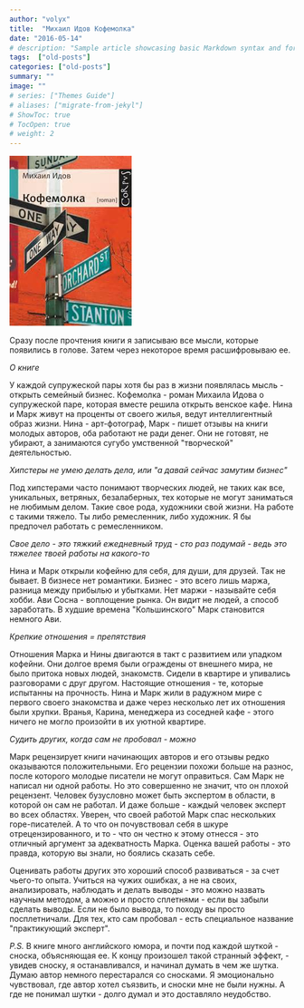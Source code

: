 ```yaml
---
author: "volyx"
title:  "Михаил Идов Кофемолка"
date: "2016-05-14"
# description: "Sample article showcasing basic Markdown syntax and formatting for HTML elements."
tags:  ["old-posts"]
categories: ["old-posts"]
summary: ""
image: ""
# series: ["Themes Guide"]
# aliases: ["migrate-from-jekyl"]
# ShowToc: true
# TocOpen: true
# weight: 2
---
```


![desk](images/кофемолка.jpeg)

Сразу после прочтения книги я записываю все мысли, которые появились в голове. Затем через некоторое время расшифровываю ее.

*О книге*

У каждой супружеской пары хотя бы раз в жизни появлялась мысль - открыть семейный бизнес. Кофемолка - роман Михаила Идова о супружеской паре, которая вместе решила открыть венское кафе. Нина и Марк живут на проценты от своего жилья, ведут интеллигентный образ жизни. Нина - арт-фотограф, Марк - пишет отзывы на книги молодых авторов, оба работают не ради денег. Они не готовят, не убирают, а занимаются сугубо умственной "творческой" деятельностью. 


*Хипстеры не умею делать дела, или "а давай сейчас замутим бизнес"*

Под хипстерами часто понимают творческих людей, не таких как все, уникальных, ветряных, безалаберных, тех которые не могут заниматься не любимым делом. Такие свое рода, художники свой жизни. На работе с такими тяжело. Ты либо ремесленник, либо художник. Я бы предпочел работать с ремесленником.

*Свое дело - это тяжкий ежедневный труд - сто раз подумай - ведь это тяжелее твоей работы на какого-то*

Нина и Марк открыли кофейню для себя, для души, для друзей. Так не бывает. В бизнесе нет романтики. Бизнес - это всего лишь маржа, разница между прибылью и убытками. Нет маржи - называйте себя хобби. Ави Сосна - воплощение рынка. Он видит не людей, а способ заработать. В худшие времена "Кольшинского" Марк становится немного Ави.

*Крепкие отношения = препятствия*

Отношения Марка и Нины двигаются в такт с развитием или упадком кофейни. Они долгое время были ограждены от внешнего мира, не было притока новых людей, знакомств. Сидели в квартире и упивались разговорами с друг другом. Настоящие отношения - те, которые испытанны на прочность. Нина и Марк жили в радужном мире с первого своего знакомства и даже через несколько лет их отношения были хрупки. Вранья, Карина, менеджера из соседней кафе - этого ничего не могло произойти в их уютной квартире.


*Судить других, когда сам не пробовал - можно*


Марк рецензирует книги начинающих авторов и его отзывы редко оказываются положительными. Его рецензии похожи больше на разнос, после которого молодые писатели не могут оправиться. Сам Марк не написал ни одной работы. Но это совершенно не значит, что он плохой рецензент. Человек бузусловно может быть экспертом в области, в которой он сам не работал. И даже больше - каждый человек эксперт во всех областях. Уверен, что своей работой Марк спас нескольких горе-писателей. А то что он почувствовал себя в шкуре отрецензированного, и то - что он честно к этому отнесся - это отличный аргумент за адекватность Марка. Оценка вашей работы - это правда, которую вы знали, но боялись сказать себе.

Оценивать работы других это хороший способ развиваться - за счет чьего-то опыта. Учиться на чужих ошибках, а не на своих, анализировать, наблюдать и делать выводы - это можно назвать научным методом, а можно и просто сплетнями - если вы забыли сделать выводы. Если не было вывода, то походу вы просто посплетничали. Для тех, кто сам пробовал - есть специальное название "практикующий эксперт".

*P.S.* В книге много английского юмора, и почти под каждой шуткой - сноска, объясняющая ее. К концу произошел такой странный эффект, - увидев сноску, я останавливался, и начинал думать в чем же шутка. Думаю автор немного перестарался со сносками. Я эмоционально чувствовал, где автор хотел съязвить, и сноски мне не были нужны. А где не понимал шутки - долго думал и это доставляло неудобство.